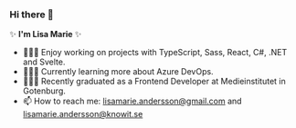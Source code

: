 ### Hi there 👋

✨ **I'm Lisa Marie** ✨ 

- 👩🏻‍💻 Enjoy working on projects with TypeScript, Sass, React, C#, .NET and Svelte.
- 👩🏻‍🏫 Currently learning more about Azure DevOps.
- 👩🏻‍🎓 Recently graduated as a Frontend Developer at Medieinstitutet in Gotenburg.
- 📫 How to reach me: lisamarie.andersson@gmail.com and lisamarie.andersson@knowit.se
